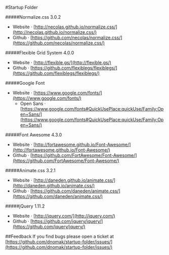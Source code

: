 #Startup Folder

#####Normalize.css 3.0.2
- Website · [http://necolas.github.io/normalize.css/](http://necolas.github.io/normalize.css/)
- Github · [https://github.com/necolas/normalize.css/](https://github.com/necolas/normalize.css/)

#####Flexible Grid System 4.0.0
- Website · [http://flexible.gs/](http://flexible.gs/)
- Github · [https://github.com/flexiblegs/flexiblegs/](https://github.com/flexiblegs/flexiblegs/)

#####Google Font
- Website · [https://www.google.com/fonts/](https://www.google.com/fonts/)
  - Open Sans · [https://www.google.com/fonts#QuickUsePlace:quickUse/Family:Open+Sans/](https://www.google.com/fonts#QuickUsePlace:quickUse/Family:Open+Sans/)

#####Font Awesome 4.3.0
- Website · [http://fortawesome.github.io/Font-Awesome/](http://fortawesome.github.io/Font-Awesome/)
- Github · [https://github.com/FortAwesome/Font-Awesome/](https://github.com/FortAwesome/Font-Awesome/)

#####Animate.css 3.2.1
- Website · [http://daneden.github.io/animate.css/](http://daneden.github.io/animate.css/)
- Github · [https://github.com/daneden/animate.css/](https://github.com/daneden/animate.css/)

#####jQuery 1.11.2
- Website · [http://jquery.com/](http://jquery.com/)
- Github · [https://github.com/jquery/jquery/](https://github.com/jquery/jquery/)

##Feedback
If you find bugs please open a ticket at [https://github.com/dnomak/startup-folder/issues/](https://github.com/dnomak/startup-folder/issues/)